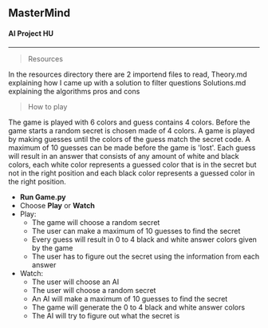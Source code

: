 ## MasterMind
#### AI Project HU
___

> Resources

In the resources directory there are 2 importend files to read,
Theory.md explaining how I came up with a solution to filter questions
Solutions.md explaining the algorithms pros and cons

> How to play

The game is played with 6 colors and guess contains 4 colors.
Before the game starts a random secret is chosen made of 4 colors.
A game is played by making guesses until the colors of the guess match the secret code. A maximum of 10 guesses can be made before the game is 'lost'.
Each guess will result in an answer that consists of any amount of white and black colors, each white color represents a guessed color that is in the secret but not in the right position and each black color represents a guessed color in the right position.



- **Run Game.py**
- Choose **Play** or **Watch**
- Play:
  - The game will choose a random secret
  - The user can make a maximum of 10 guesses to find the secret
  - Every guess will result in 0 to 4 black and white answer colors given by the game
  - The user has to figure out the secret using the information from each answer
- Watch:
  - The user will choose an AI
  - The user will choose a random secret
  - An AI will make a maximum of 10 guesses to find the secret
  - The game will generate the 0 to 4 black and white answer colors
  - The AI will try to figure out what the secret is